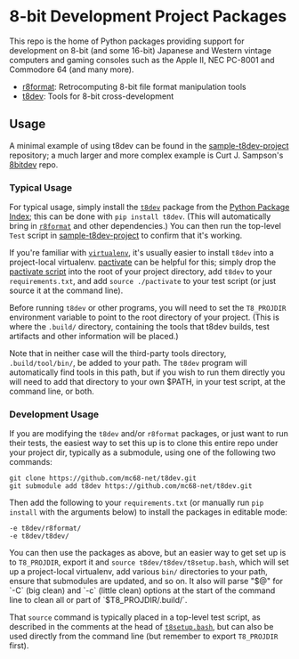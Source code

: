 8-bit Development Project Packages
==================================

This repo is the home of Python packages providing support for development
on 8-bit (and some 16-bit) Japanese and Western vintage computers and
gaming consoles such as the Apple II, NEC PC-8001 and Commodore 64 (and
many more).

- [r8format]: Retrocomputing 8-bit file format manipulation tools
- [t8dev]: Tools for 8-bit cross-development

Usage
-----

A minimal example of using t8dev can be found in the [sample-t8dev-project]
repository; a much larger and more complex example is Curt J. Sampson's
[8bitdev] repo.

### Typical Usage

For typical usage, simply install the [`t8dev`] package from the [Python
Package Index][PyPI]; this can be done with `pip install t8dev`. (This will
automatically bring in [`r8format`] and other dependencies.) You can then
run the top-level `Test` script in [sample-t8dev-project] to confirm that
it's working.

If you're familiar with [`virtualenv`], it's usually easier to install
`t8dev` into a project-local virtualenv. [pactivate] can be helpful for
this; simply drop the [pactivate script] into the root of your project
directory, add `t8dev` to your `requirements.txt`, and add `source
./pactivate` to your test script (or just source it at the command line).

Before running `t8dev` or other programs, you will need to set the
`T8_PROJDIR` environment variable to point to the root directory of your
project. (This is where the `.build/` directory, containing the tools that
t8dev builds, test artifacts and other information will be placed.)

Note that in neither case will the third-party tools directory,
`.build/tool/bin/`, be added to your path. The `t8dev` program will
automatically find tools in this path, but if you wish to run them directly
you will need to add that directory to your own $PATH, in your test script,
at the command line, or both.

### Development Usage

If you are modifying the `t8dev` and/or `r8format` packages, or just want
to run their tests, the easiest way to set this up is to clone this entire
repo under your project dir, typically as a submodule, using one of the
following two commands:

    git clone https://github.com/mc68-net/t8dev.git
    git submodule add t8dev https://github.com/mc68-net/t8dev.git

Then add the following to your `requirements.txt` (or manually run `pip
install` with the arguments below) to install the packages in editable
mode:

    -e t8dev/r8format/
    -e t8dev/t8dev/

You can then use the packages as above, but an easier way to get set up is
to  `T8_PROJDIR`, export it and `source t8dev/t8dev/t8setup.bash`, which
will set up a project-local virtualenv, add various `bin/` directories to
your path, ensure that submodules are updated, and so on. It also will
parse "$@" for `-C` (big clean) and `-c` (little clean) options at the
start of the command line to clean all or part of `$T8_PROJDIR/.build/`.

That `source` command is typically placed in a top-level test script, as
described in the comments at the head of [`t8setup.bash`], but can also be
used directly from the command line (but remember to export `T8_PROJDIR`
first).



<!-------------------------------------------------------------------->

<!-- Packages within this repo. -->
[`r8format`]: https://pypi.org/project/r8format/
[`t8dev`]: https://pypi.org/project/t8dev/
[r8format]: ./r8format/
[t8dev]: ./t8dev/
[`t8setup.bash`]: https://github.com/mc68-net/t8dev/blob/main/t8dev/t8setup.bash

<!-- Projects using t8dev. -->
[8bitdev]: https://github.com/0cjs/8bitdev.git
[sample-t8dev-project]: https://github.com/mc68-net/sample-t8dev-project.git

<!-- External packages and other links. -->
[PyPI]: https://pypi.org
[`virtualenv`]: https://pypi.org/project/virtualenv/
[pactivate]: https://github.com/cynic-net/pactivate
[pactivate script]: https://raw.githubusercontent.com/cynic-net/pactivate/refs/heads/main/pactivate
